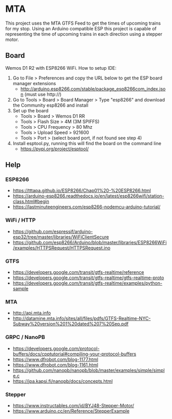 
# MTA

This project uses the MTA GTFS Feed to get the times of upcoming trains for my stop. Using an Arduino compatible ESP this project is capable of representing the time of upcoming trains in each direction using a stepper motor.

## Board

Wemos D1 R2 with ESP8266 WiFi. How to setup IDE:

1.  Go to File > Preferences and copy the URL below to get the ESP board manager extensions
	- http://arduino.esp8266.com/stable/package_esp8266com_index.json (must use http://)
2. Go to Tools > Board > Board Manager > Type "esp8266" and download the Community esp8266 and install
3. Set up the board
	- Tools > Board > Wemos D1 RR
	- Tools > Flash Size > 4M (3M SPIFFS)
	- Tools > CPU Frequency > 80 Mhz
	- Tools > Upload Speed > 921600
	- Tools > Port > (select board port, if not found see step 4)
4. Install esptool.py, running this will find the board on the command line
	- https://pypi.org/project/esptool/

## Help

### ESP8266
- https://tttapa.github.io/ESP8266/Chap01%20-%20ESP8266.html
- https://arduino-esp8266.readthedocs.io/en/latest/esp8266wifi/station-class.html#begin
- https://lastminuteengineers.com/esp8266-nodemcu-arduino-tutorial/

### WiFi / HTTP
- https://github.com/espressif/arduino-esp32/tree/master/libraries/WiFiClientSecure
- https://github.com/esp8266/Arduino/blob/master/libraries/ESP8266WiFi/examples/HTTPSRequest/HTTPSRequest.ino

### GTFS
- https://developers.google.com/transit/gtfs-realtime/reference
- https://developers.google.com/transit/gtfs-realtime/gtfs-realtime-proto
- https://developers.google.com/transit/gtfs-realtime/examples/python-sample

### MTA
- http://api.mta.info
- http://datamine.mta.info/sites/all/files/pdfs/GTFS-Realtime-NYC-Subway%20version%201%20dated%207%20Sep.pdf

### GRPC / NanoPB
- https://developers.google.com/protocol-buffers/docs/cpptutorial#compiling-your-protocol-buffers
- https://www.dfrobot.com/blog-1177.html
- https://www.dfrobot.com/blog-1161.html
- https://github.com/nanopb/nanopb/blob/master/examples/simple/simple.c
- https://jpa.kapsi.fi/nanopb/docs/concepts.html

### Stepper
- https://www.instructables.com/id/BYJ48-Stepper-Motor/
- https://www.arduino.cc/en/Reference/StepperExample
